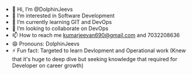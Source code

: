 - 👋 Hi, I’m @DolphinJeevs
- 👀 I’m interested in Software Development
- 🌱 I’m currently learning GIT and DevOps
- 💞️ I’m looking to collaborate on DevOps
- 📫 How to reach me kumarjeevan690@gmail.com and 7032208636
- 😄 Pronouns: DolphinJeevs
- ⚡ Fun fact: Targeted to learn Devlopment and Operational work (Knew that it's huge to deep dive but seeking knowledge that required for Developer on career growth)

<!---
DolphinJeevs/DolphinJeevs is a ✨ special ✨ repository because its `README.md` (this file) appears on your GitHub profile.
You can click the Preview link to take a look at your changes.
--->
